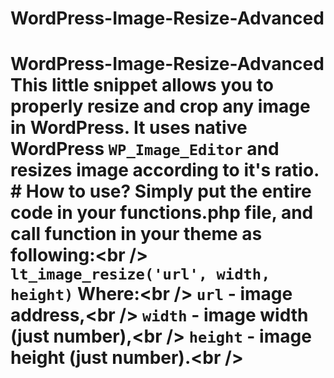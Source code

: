 # WordPress-Image-Resize-Advanced
# WordPress-Image-Resize-Advanced This little snippet allows you to properly resize and crop any image in WordPress. It uses native WordPress `WP_Image_Editor` and resizes image according to it's ratio.  # How to use? Simply put the entire code in your functions.php file, and call function in your theme as following:&lt;br /> `lt_image_resize('url', width, height)`  Where:&lt;br /> `url` - image address,&lt;br /> `width` - image width (just number),&lt;br /> `height` - image height (just number).&lt;br />
